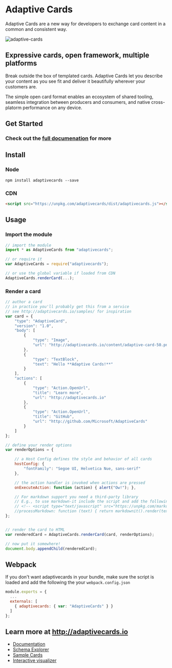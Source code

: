 # Adaptive Cards

Adaptive Cards are a new way for developers to exchange card content in a common and consistent way.

![adaptive-cards](http://adaptivecards.io/content/overview.jpg)

## Expressive cards, open framework, multiple platforms

Break outside the box of templated cards. Adaptive Cards let you describe your content as you see fit and deliver it beautifully wherever your customers are.

The simple open card format enables an ecosystem of shared tooling, seamless integration between producers and consumers, and native cross-platorm performance on any device.

## Get Started

### Check out the [full documenation](https://docs.microsoft.com/en-us/adaptive-cards/display/libraries/htmlclient) for more

## Install

### Node

```console
npm install adaptivecards --save
```

### CDN

```html
<script src="https://unpkg.com/adaptivecards/dist/adaptivecards.js"></script>
```

## Usage

### Import the module

```js
// import the module
import * as AdaptiveCards from "adaptivecards";

// or require it
var AdaptiveCards = require("adaptivecards");

// or use the global variable if loaded from CDN
AdaptiveCards.renderCard(...);
```

### Render a card

```js
// author a card
// in practice you'll probably get this from a service
// see http://adaptivecards.io/samples/ for inspiration
var card = {
    "type": "AdaptiveCard",
    "version": "1.0",
    "body": [
        {
            "type": "Image",
            "url": "http://adaptivecards.io/content/adaptive-card-50.png"
        },
        {
            "type": "TextBlock",
            "text": "Hello **Adaptive Cards!**"
        }
    ],
    "actions": [
        {
            "type": "Action.OpenUrl",
            "title": "Learn more",
            "url": "http://adaptivecards.io"
        },
        {
            "type": "Action.OpenUrl",
            "title": "GitHub",
            "url": "http://github.com/Microsoft/AdaptiveCards"
        }
    ]
};

// define your render options
var renderOptions = {

    // a Host Config defines the style and behavior of all cards
    hostConfig: {
        "fontFamily": "Segoe UI, Helvetica Nue, sans-serif"
    },

    // the action handler is invoked when actions are pressed
    onExecuteAction: function (action) { alert("Ow!"); },

    // For markdown support you need a third-party library
    // E.g., to use markdown-it include the script and add the following:
    // <!-- <script type="text/javascript" src="https://unpkg.com/markdown-it/dist/markdown-it.js"></script> -->
    //processMarkdown: function (text) { return markdownit().render(text); }
};


// render the card to HTML
var renderedCard = AdaptiveCards.renderCard(card, renderOptions);

// now put it somewhere!
document.body.appendChild(renderedCard);
```

## Webpack

If you don't want adaptivecards in your bundle, make sure the script is loaded and add the following the your `webpack.config.json`

```js
module.exports = {
  ...
  externals: [
    { adaptivecards: { var: "AdaptiveCards" } }
  ]
};
```


## Learn more at http://adaptivecards.io
* [Documentation](http://adaptivecards.io/documentation/)
* [Schema Explorer](http://adaptivecards.io/explorer/)
* [Sample Cards](http://adaptivecards.io/samples/)
* [Interactive visualizer](http://adaptivecards.io/visualizer/)
